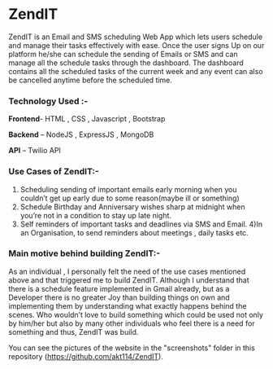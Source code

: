 # ZendIT
ZendIT is an Email and SMS scheduling Web App which lets users schedule and manage their tasks
effectively with ease. Once the user signs Up on our platform he/she can schedule the sending of Emails or SMS and can manage all the schedule tasks through the dashboard. The dashboard contains all the scheduled tasks of the current week and any event can also be cancelled anytime before the scheduled time.

### Technology Used :-

**Frontend**- HTML , CSS , Javascript , Bootstrap

**Backend** – NodeJS , ExpressJS , MongoDB

**API** – Twilio API




### Use Cases of ZendIT:-

1) Scheduling sending of  important emails early morning when you couldn’t get up early due to some reason(maybe ill or something)
2) Schedule Birthday and Anniversary wishes sharp at midnight when you’re not in a condition to stay up late night.
3) Self reminders of important tasks and deadlines via SMS and Email.
4)In an Organisation, to send reminders about meetings , daily tasks etc.

### Main motive behind building ZendIT:-

As an individual , I personally felt the need of the use cases mentioned above and that triggered me to build ZendIT. Although I understand that there is a schedule feature implemented in Gmail already, but as a Developer there is no greater Joy than building things on own and implementing them by understanding what exactly happens  behind the scenes. Who wouldn’t love to build something which could be used not only by him/her but also by many other individuals who feel there is a need for something and thus, ZendIT was build.





You can see the pictures of the website  in the "screenshots" folder in this repository (https://github.com/akt114/ZendIT).
